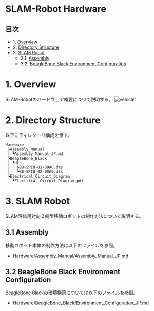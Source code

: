 # SLAM-Robot Hardware

## 目次  
- 1.&nbsp;[Overview](#1-overview)  
- 2.&nbsp;[Directory Structure](#2-directory-structure)  
- 3.&nbsp;[SLAM Robot](#3-slam-robot)  
    - 3.1.&nbsp;[Assembly](#31-assembly)  
    - 3.2.&nbsp;[BeagleBone Black Environment Configuration](#32-beaglebone-black-environment-configuration)  

# 1. Overview
SLAM-Robotのハードウェア概要について説明する。
![vehicle1](https://farm9.staticflickr.com/8136/29983598960_4a01cd1490_b.jpg)

# 2. Directory Structure
以下にディレクトリ構成を示す。

    Hardware
     ┣Assembly_Manual
     ┃ ┗Assembly_Manual_JP.md
     ┣BeagleBone_Black
     ┃ ┗dts
     ┃   ┣BB-SPI0-01-00A0.dts
     ┃   ┗BB-SPI0-02-00A0.dts
     ┗Electrical_Circuit_Diagram
       ┗Electrical_Circuit_Diagram.pdf

# 3. SLAM Robot
SLAM評価用対向２輪型移動ロボットの制作方法について説明する。

## 3.1 Assembly
移動ロボット本体の制作方法は以下のファイルを参照。
- [Hardware/Assembly_Manual/Assembly_Manual_JP.md](https://github.com/takuyani/SLAM-Robot_Docs/tree/master/Hardware/Assembly_Manual/Assembly_Manual_JP.md)  

## 3.2 BeagleBone Black Environment Configuration
BeagleBone Blackの環境構築については以下のファイルを参照。
- [Hardware/BeagleBone_Black/Environment_Configuration_JP.md](https://github.com/takuyani/SLAM-Robot_Docs/blob/master/Hardware/BeagleBone_Black/Environment_Configuration_JP.md)  

